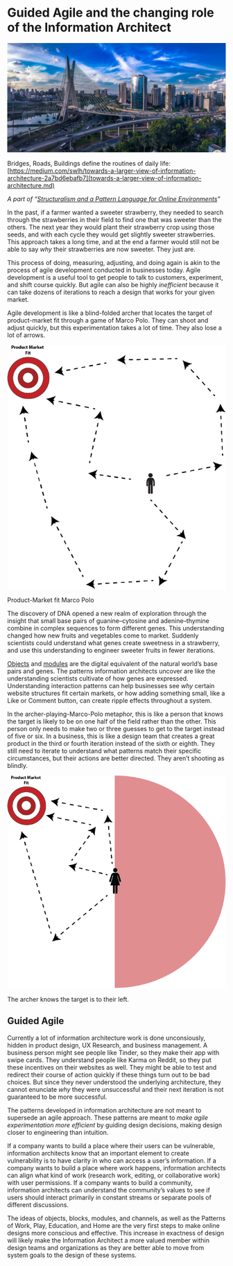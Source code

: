 ﻿---
author:  Rachel Jaffe
date: Jul 25, 2019
source: https://uxdesign.cc/guided-agile-and-the-changing-role-of-the-information-architect-1f639f848d6d

---

# Guided Agile and the changing role of the Information Architect

![](images/47emtkxTaJ0p0hk45zGk4g.jpeg)

Bridges, Roads, Buildings define the routines of daily life:  [https://medium.com/swlh/towards-a-larger-view-of-information-architecture-2a7bd6ebafb7](towards-a-larger-view-of-information-architecture.md)

_A part of “_[_Structuralism and a Pattern Language for Online Environments_](towards-a-larger-view-of-information-architecture.md)_”_

In the past, if a farmer wanted a sweeter strawberry, they needed to search through the strawberries in their field to find one that was sweeter than the others. The next year they would plant their strawberry crop using those seeds, and with each cycle they would get slightly sweeter strawberries. This approach takes a long time, and at the end a farmer would still not be able to say  _why_ their strawberries are now sweeter. They just are.

This process of doing, measuring, adjusting, and doing again is akin to the process of agile development conducted in businesses today. Agile development is a useful tool to get people to talk to customers, experiment, and shift course quickly. But agile can also be highly  _inefficient_  because it can take dozens of iterations to reach a design that works for your given market.

Agile development is like a blind-folded archer that locates the target of product-market fit through a game of Marco Polo. They can shoot and adjust quickly, but this experimentation takes a lot of time. They also lose a lot of arrows.

![](images/sFvdOzKgSIsY0P45wR11Nw.png)

Product-Market fit Marco Polo

The discovery of DNA opened a new realm of exploration through the insight that small base pairs of guanine–cytosine and adenine–thymine combine in complex sequences to form different genes. This understanding changed how new fruits and vegetables come to market. Suddenly scientists could understand what genes create sweetness in a strawberry, and use this understanding to engineer sweeter fruits in fewer iterations.

[Objects](a-pattern-language-objects.md)  and  [modules](a-unified-language-for-the-design-of-information-systems.md)  are the digital equivalent of the natural world’s base pairs and genes. The patterns information architects uncover are like the understanding scientists cultivate of how genes are expressed. Understanding interaction patterns can help businesses see  _why_  certain website structures fit certain markets, or how adding something small, like a Like or Comment button, can create ripple effects throughout a system.

In the archer-playing-Marco-Polo metaphor, this is like a person that knows the target is likely to be on one half of the field rather than the other. This person only needs to make two or three guesses to get to the target instead of five or six. In a business, this is like a design team that creates a great product in the third or fourth iteration instead of the sixth or eighth. They still need to iterate to understand what patterns match their specific circumstances, but their actions are better directed. They aren’t shooting as blindly.

![](images/RuHyXBblhlCerx8EywNvnA.png)

The archer knows the target is to their left.

## Guided Agile

Currently a lot of information architecture work is done unconsiously, hidden in product design, UX Research, and business management. A business person might see people like Tinder, so they make their app with swipe cards. They understand people like Karma on Reddit, so they put these incentives on their websites as well. They might be able to test and redirect their course of action quickly if these things turn out to be bad choices. But since they never understood the underlying architecture, they cannot enunciate  _why_ they were unsuccessful and their next iteration is not guaranteed to be more successful.

The patterns developed in information architecture are not meant to supersede an agile approach. These patterns are meant to  _make agile experimentation more efficient_  by guiding design decisions, making design closer to engineering than intuition.

If a company wants to build a place where their users can be vulnerable, information architects know that an important element to create vulnerability is to have clarity in who can access a user’s information. If a company wants to build a place where work happens, information architects can align what kind of work (research work, editing, or collaborative work) with user permissions. If a company wants to build a community, information architects can understand the community’s values to see if users should interact primarily in constant streams or separate pools of different discussions.

The ideas of objects, blocks, modules, and channels, as well as the Patterns of Work, Play, Education, and Home are the very first steps to make online designs more conscious and effective. This increase in exactness of design will likely make the Information Architect a more valued member within design teams and organizations as they are better able to move from system goals to the design of these systems.

